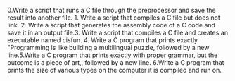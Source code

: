 0.Write a script that runs a C file through the preprocessor and save the result into another file. 1. Write a script that compiles a C file but does not link. 2. Write a script that generates the assembly code of a C code and save it in an output file.3. Write a script that compiles a C file and creates an executable named cisfun. 4. Write a C program that prints exactly "Programming is like building a multilingual puzzle, followed by a new line.5.Write a C program that prints exactly with proper grammar, but the outcome is a piece of art,, followed by a new line. 6.Write a C program that prints the size of various types on the computer it is compiled and run on.
